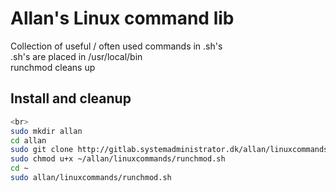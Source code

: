 # Allan's Linux command lib

Collection of useful / often used commands in .sh's<br>
.sh's are placed in /usr/local/bin<br>
runchmod cleans up<br>

## Install and cleanup
```sh
<br>
sudo mkdir allan
cd allan
sudo git clone http://gitlab.systemadministrator.dk/allan/linuxcommands.git
sudo chmod u+x ~/allan/linuxcommands/runchmod.sh
cd ~
sudo allan/linuxcommands/runchmod.sh
```
